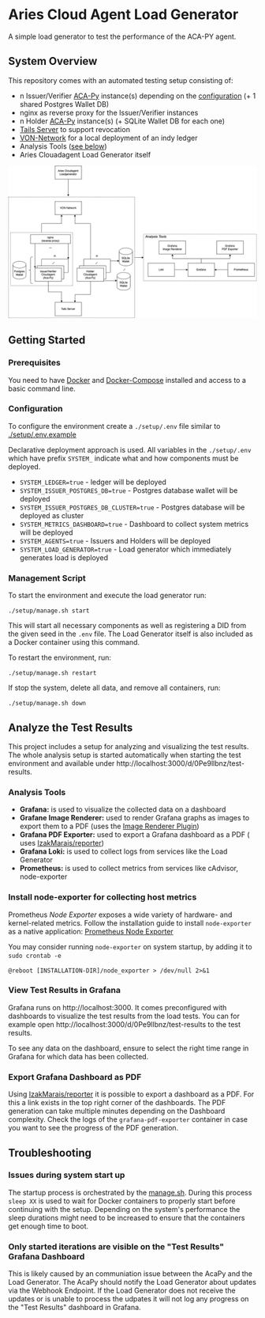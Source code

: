 # Aries Cloud Agent Load Generator

A simple load generator to test the performance of the ACA-PY agent.

## System Overview

This repository comes with an automated testing setup consisting of:

- n Issuer/Verifier [ACA-Py](https://github.com/hyperledger/aries-cloudagent-python) instance(s) depending on
  the [configuration](#configuration) (+ 1 shared Postgres Wallet DB)
- nginx as reverse proxy for the Issuer/Verifier instances
- n Holder [ACA-Py](https://github.com/hyperledger/aries-cloudagent-python) instance(s) (+ SQLite Wallet DB for each
  one)
- [Tails Server](https://github.com/bcgov/indy-tails-server/) to support revocation
- [VON-Network](https://github.com/bcgov/von-network) for a local deployment of an indy ledger
- Analysis Tools ([see below](#analysis-tools))
- Aries Clouadagent Load Generator itself

![Loadgenerator architecture](architecture.png)

## Getting Started

### Prerequisites

You need to have [Docker](https://docs.docker.com/get-docker/)
and [Docker-Compose](https://docs.docker.com/compose/install/) installed and access to a basic command line.

### Configuration

To configure the environment create a `./setup/.env` file similar to [./setup/.env.example](./setup/.env.example)

Declarative deployment approach is used. 
All variables in the `./setup/.env` which have prefix `SYSTEM_` indicate what and how components must be deployed.

- `SYSTEM_LEDGER=true` -  ledger will be deployed
- `SYSTEM_ISSUER_POSTGRES_DB=true` - Postgres database wallet will be deployed
- `SYSTEM_ISSUER_POSTGRES_DB_CLUSTER=true` - Postgres database will be deployed as cluster
- `SYSTEM_METRICS_DASHBOARD=true` - Dashboard to collect system metrics will be deployed
- `SYSTEM_AGENTS=true` - Issuers and Holders will be deployed
- `SYSTEM_LOAD_GENERATOR=true` - Load generator which immediately generates load is deployed

### Management Script

To start the environment and execute the load generator run:

```
./setup/manage.sh start
```

This will start all necessary components as well as registering a DID from the given seed in the `.env` file. The Load Generator itself is also included as a Docker container using this command.

To restart the environment, run:

```
./setup/manage.sh restart
```

If stop the system, delete all data, and remove all containers, run:

```
./setup/manage.sh down
```

## Analyze the Test Results

This project includes a setup for analyzing and visualizing the test results. The whole analysis setup is started
automatically when starting the test environment and available under http://localhost:3000/d/0Pe9llbnz/test-results.

### Analysis Tools

- **Grafana:** is used to visualize the collected data on a dashboard
- **Grafane Image Renderer:** used to render Grafana graphs as images to export them to a PDF (uses
  the [Image Renderer Plugin](https://grafana.com/grafana/plugins/grafana-image-renderer/))
- **Grafana PDF Exporter:** used to export a Grafana dashboard as a PDF (
  uses [IzakMarais/reporter](https://github.com/IzakMarais/reporter))
- **Grafana Loki:** is used to collect logs from services like the Load Generator
- **Prometheus:** is used to collect metrics from services like cAdvisor, node-exporter

### Install node-exporter for collecting host metrics
Prometheus *Node Exporter* exposes a wide variety of hardware- and kernel-related metrics.
Follow the installation guide to install `node-exporter` as a native application: [Prometheus Node Exporter](https://prometheus.io/docs/guides/node-exporter/)

You may consider running `node-exporter` on system startup, by adding it to `sudo crontab -e`
```
@reboot [INSTALLATION-DIR]/node_exporter > /dev/null 2>&1
```

### View Test Results in Grafana

Grafana runs on http://localhost:3000. It comes preconfigured with dashboards to visualize the test results from the
load tests. You can for example open http://localhost:3000/d/0Pe9llbnz/test-results to the test results.

To see any data on the dashboard, ensure to select the right time range in Grafana for which data has been collected.

### Export Grafana Dashboard as PDF

Using [IzakMarais/reporter](https://github.com/IzakMarais/reporter) it is possible to export a dashboard as a PDF. For
this a link exists in the top right corner of the dashboards. The PDF generation can take multiple minutes depending on
the Dashboard complexity. Check the logs of the `grafana-pdf-exporter` container in case you want to see the progress of
the PDF generation.

## Troubleshooting

### Issues during system start up

The startup process is orchestrated by the [manage.sh](./setup/manage.sh). During this process `sleep XX`
is used to wait for Docker containers to properly start before continuing with the setup. Depending on the system's
performance the sleep durations might need to be increased to ensure that the containers get enough time to boot.

### Only started iterations are visible on the "Test Results" Grafana Dashboard

This is likely caused by an communiation issue between the AcaPy and the Load Generator. The AcaPy should notify the
Load Generator about updates via the Webhook Endpoint. If the Load Generator does not receive the updates or is unable
to process the udpates it will not log any progress on the "Test Results" dashboard in Grafana.
